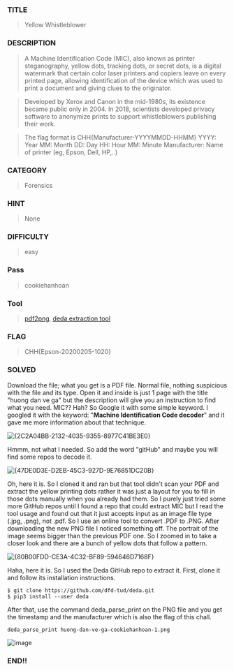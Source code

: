 ### TITLE
>Yellow Whistleblower
### DESCRIPTION
>A Machine Identification Code (MIC), also known as printer steganography, yellow dots, tracking dots, or secret dots, is a digital watermark that certain color laser printers and copiers leave on every printed page, allowing identification of the device which was used to print a document and giving clues to the originator.

>Developed by Xerox and Canon in the mid-1980s, its existence became public only in 2004. In 2018, scientists developed privacy software to anonymize prints to support whistleblowers publishing their work.

>The flag format is CHH{Manufacturer-YYYYMMDD-HHMM}
>YYYY: Year
>MM: Month
>DD: Day
>HH: Hour
>MM: Minute
>Manufacturer: Name of printer (eg, Epson, Dell, HP,..)

### CATEGORY
>Forensics
### HINT
>None
### DIFFICULTY
> easy
### Pass
>cookiehanhoan
### Tool
> [pdf2png](https://pdf2png.com/), [deda extraction tool](https://github.com/dfd-tud/deda)
### FLAG
>CHH{Epson-20200205-1020}
### SOLVED
Download the file; what you get is a PDF file. Normal file, nothing suspicious with the file and its type. Open it and inside is just 1 page with the title "huong dan ve ga" but the description will give you an instruction to find what you need. MIC?? Hah? So Google it with some simple keyword. I googled it with the keyword: "__Machine Identification Code decoder__" and it gave me more information about that technique. 

![{2C2A04BB-2132-4035-9355-8977C41BE3E0}](https://github.com/user-attachments/assets/0e0abc86-7db2-44d1-8af3-6eb3e654d245)

Hmmm, not what I needed. So add the word "gitHub" and maybe you will find some repos to decode it.

![{47DE0D3E-D2EB-45C3-927D-9E76851DC20B}](https://github.com/user-attachments/assets/1580d62e-acec-4b51-9ae9-5ee9aaf119b0)

Oh, here it is. So I cloned it and ran but that tool didn't scan your PDF and extract the yellow printing dots rather it was just a layout for you to fill in those dots manually when you already had them. So I purely just tried some more GitHub repos until I found a repo that could extract MIC but I read the tool usage and found out that it just accepts input as an image file type (.jpg, .png), not .pdf. So I use an online tool to convert .PDF to .PNG. 
After downloading the new PNG file I noticed something off. The portrait of the image seems bigger than the previous PDF one. So I zoomed in to take a closer look and there are a bunch of yellow dots that follow a pattern.

![{80B00FDD-CE3A-4C32-BF89-594646D7168F}](https://github.com/user-attachments/assets/f75625d9-683d-4439-b1f4-8bada20ec85b)

Haha, here it is. So I used the Deda GitHub repo to extract it. First, clone it and follow its installation instructions.
```
$ git clone https://github.com/dfd-tud/deda.git
$ pip3 install --user deda
```
After that, use the command deda_parse_print on the PNG file and you get the timestamp and the manufacturer which is also the flag of this chall.
```
deda_parse_print huong-dan-ve-ga-cookiehanhoan-1.png
```

![image](https://github.com/user-attachments/assets/b1f86679-88ca-4641-ac78-4e99a4cef70e)

### END!!
